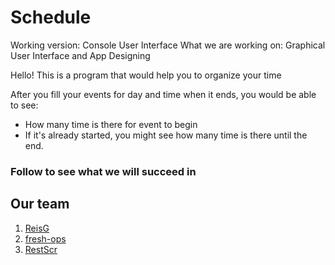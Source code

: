 # Schedule

Working version: Console User Interface
What we are working on: Graphical User Interface and App Designing

Hello! This is a program that would help you to organize your time

After you fill your events for day and time when it ends,
you would be able to see:
- How many time is there for event to begin
- If it's already started, you might see how many time is there until the end.

### Follow to see what we will succeed in

## Our team
1. [ReisG](https://github.com/ReisG)
2. [fresh-ops](https://github.com/fresh-ops)
3. [RestScr](https://github.com/RestScr)

